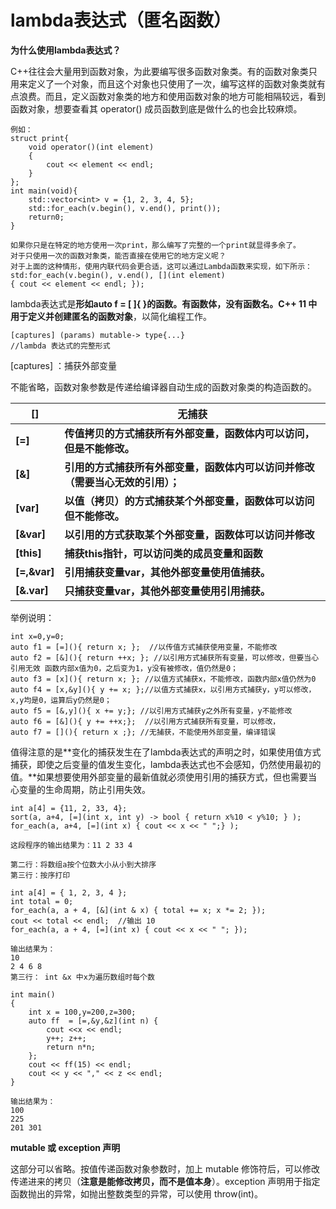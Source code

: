 # lambda表达式（匿名函数）

**为什么使用lambda表达式？** 

C++往往会大量用到函数对象，为此要编写很多函数对象类。有的函数对象类只用来定义了一个对象，而且这个对象也只使用了一次，编写这样的函数对象类就有点浪费。而且，定义函数对象类的地方和使用函数对象的地方可能相隔较远，看到函数对象，想要查看其 operator() 成员函数到底是做什么的也会比较麻烦。

```
例如：
struct print{
	void operator()(int element)
	{
		cout << element << endl; 
	}
};
int main(void){
	std::vector<int> v = {1, 2, 3, 4, 5};
	std::for_each(v.begin(), v.end(), print());
	return0;
}

如果你只是在特定的地方使用一次print，那么编写了完整的一个print就显得多余了。
对于只使用一次的函数对象类，能否直接在使用它的地方定义呢？
对于上面的这种情形，使用内联代码会更合适，这可以通过Lambda函数来实现，如下所示：
std:for_each(v.begin(), v.end(), [](int element) 
{ cout << element << endl; });
```



lambda表达式是**形如auto f = [ ]{ }的函数。有函数体，没有函数名。**C++ 11 中用于**定义并创建匿名的函数对象**，以简化编程工作。

```
[captures] (params) mutable-> type{...} 
//lambda 表达式的完整形式
```

[captures] ：捕获外部变量

不能省略，函数对象参数是传递给编译器自动生成的函数对象类的构造函数的。

| **[]**       | **无捕获**                                                   |
| ------------ | ------------------------------------------------------------ |
| **[=]**      | **传值拷贝的方式捕获所有外部变量，函数体内可以访问，但是不能修改。** |
| **[&]**      | **引用的方式捕获所有外部变量，函数体内可以访问并修改（需要当心无效的引用）；** |
| **[var]**    | **以值（拷贝）的方式捕获某个外部变量，函数体可以访问但不能修改。** |
| **[&var]**   | **以引用的方式获取某个外部变量，函数体可以访问并修改**       |
| **[this]**   | **捕获this指针，可以访问类的成员变量和函数**                 |
| **[=,&var]** | **引用捕获变量var，其他外部变量使用值捕获。**                |
| **[&.var]**  | **只捕获变量var，其他外部变量使用引用捕获。**                |

举例说明：

```
int x=0,y=0;
auto f1 = [=](){ return x; };  //以传值方式捕获使用变量，不能修改
auto f2 = [&](){ return ++x; }; //以引用方式捕获所有变量，可以修改，但要当心引用无效 函数内部x值为0，之后变为1，y没有被修改，值仍然是0；
auto f3 = [x](){ return x; }; //以值方式捕获x，不能修改，函数内部x值仍然为0
auto f4 = [x,&y](){ y += x; };//以值方式捕获x，以引用方式捕获y，y可以修改，x,y均是0，运算后y仍然是0；
auto f5 = [&,y](){ x += y;}; //以引用方式捕获y之外所有变量，y不能修改
auto f6 = [&](){ y += ++x;};  //以引用方式捕获所有变量，可以修改，
auto f7 = [](){ return x ;}; //无捕获，不能使用外部变量，编译错误
```

值得注意的是**变化的捕获发生在了lambda表达式的声明之时，如果使用值方式捕获，即使之后变量的值发生变化，lambda表达式也不会感知，仍然使用最初的值。**如果想要使用外部变量的最新值就必须使用引用的捕获方式，但也需要当心变量的生命周期，防止引用失效。

```
int a[4] = {11, 2, 33, 4};
sort(a, a+4, [=](int x, int y) -> bool { return x%10 < y%10; } );
for_each(a, a+4, [=](int x) { cout << x << " ";} );

这段程序的输出结果为：11 2 33 4

第二行：将数组a按个位数大小从小到大排序
第三行：按序打印
```

```
int a[4] = { 1, 2, 3, 4 };
int total = 0;
for_each(a, a + 4, [&](int & x) { total += x; x *= 2; });
cout << total << endl;  //输出 10
for_each(a, a + 4, [=](int x) { cout << x << " "; });

输出结果为：
10 
2 4 6 8
第三行： int &x 中x为遍历数组时每个数
```

```
int main()
{   
    int x = 100,y=200,z=300;
    auto ff  = [=,&y,&z](int n) {
        cout <<x << endl;
        y++; z++;
        return n*n;
    };
    cout << ff(15) << endl;
    cout << y << "," << z << endl;
}

输出结果为：
100
225
201 301
```



**mutable 或 exception 声明**

这部分可以省略。按值传递函数对象参数时，加上 mutable 修饰符后，可以修改传递进来的拷贝（**注意是能修改拷贝，而不是值本身**）。exception 声明用于指定函数抛出的异常，如抛出整数类型的异常，可以使用 throw(int)。

